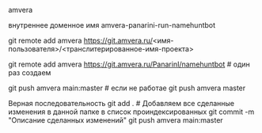 amvera 

внутреннее доменное имя amvera-panarini-run-namehuntbot

git remote add amvera https://git.amvera.ru/<имя-пользователя>/<транслитерированное-имя-проекта>

git remote add amvera https://git.amvera.ru/PanarinI/namehuntbot # один раз создаем

git push amvera main:master # если не работае git push amvera master


Верная последовательность
git add . # Добавляем все сделанные изменения в данной папке в список проиндексированных
git commit -m "Описание сделанных изменений"
git push amvera main:master